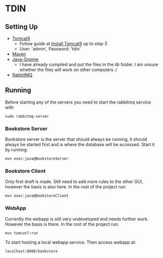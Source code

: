 # TDIN

## Setting Up

 - [Tomcat9](https://tomcat.apache.org/download-90.cgi)
   - Follow guide at [Install Tomcat9](https://www.osradar.com/how-to-install-tomcat-on-fedora-29/) up to step 3
   - User: 'admin', Password: 'tdin'
 - [Maven](http://maven.apache.org/)
 - [Java-Gnome](http://java-gnome.sourceforge.net/)
   - I have already compiled and put the files in the <i>lib</i> folder. I am unsure whether the files will work on other computers :/
 - [RabbitMQ](https://www.rabbitmq.com/)


## Running

Before starting any of the servers you need to start the rabbitmq service with

    sudo rabbitmq-server

### Bookstore Server
Bookstore server is the server that should always be running, it should always be started first and is where the database will be accessed. 
Start it by running:

    mvn exec:java@BookstoreServer

### Bookstore Client
Only first draft is made. Still need to add more rules to the other GUI, however the basis is also here.
In the root of the project run:

    mvn exec:java@BookstoreClient

### WebApp

Currently the webapp is still very undeveloped and needs further work. However the basis is there.
In the root of the project run:

    mvn tomcat7:run
    
To start hosting a local webapp service. Then access webapp at:
   
    localhost:8000/bookstore

